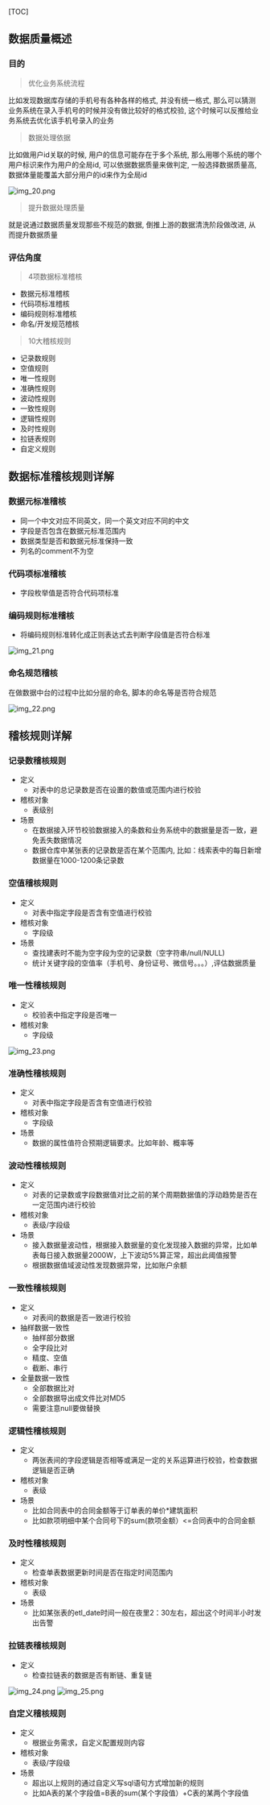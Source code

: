 [TOC]


## 数据质量概述
### 目的

> 优化业务系统流程

比如发现数据库存储的手机号有各种各样的格式, 并没有统一格式, 那么可以猜测业务系统在录入手机号的时候并没有做比较好的格式校验, 这个时候可以反推给业务系统去优化该手机号录入的业务

> 数据处理依据

比如做用户id关联的时候, 用户的信息可能存在于多个系统, 那么用哪个系统的哪个用户标识来作为用户的全局id, 可以依据数据质量来做判定, 一般选择数据质量高, 数据体量能覆盖大部分用户的id来作为全局id

![img_20.png](img_20.png)

> 提升数据处理质量

就是说通过数据质量发现那些不规范的数据, 倒推上游的数据清洗阶段做改进, 从而提升数据质量


### 评估角度

> 4项数据标准稽核

* 数据元标准稽核
* 代码项标准稽核
* 编码规则标准稽核
* 命名/开发规范稽核

> 10大稽核规则

* 记录数规则
* 空值规则
* 唯一性规则
* 准确性规则
* 波动性规则
* 一致性规则
* 逻辑性规则
* 及时性规则
* 拉链表规则
* 自定义规则


## 数据标准稽核规则详解

### 数据元标准稽核

* 同一个中文对应不同英文，同一个英文对应不同的中文
* 字段是否包含在数据元标准范围内
* 数据类型是否和数据元标准保持一致
* 列名的comment不为空

### 代码项标准稽核

* 字段枚举值是否符合代码项标准

### 编码规则标准稽核

* 将编码规则标准转化成正则表达式去判断字段值是否符合标准

![img_21.png](img_21.png)

### 命名规范稽核

在做数据中台的过程中比如分层的命名, 脚本的命名等是否符合规范

![img_22.png](img_22.png)

## 稽核规则详解

### 记录数稽核规则

* 定义
    * 对表中的总记录数是否在设置的数值或范围内进行校验
* 稽核对象
    * 表级别
* 场景
    * 在数据接入环节校验数据接入的条数和业务系统中的数据量是否一致，避免丢失数据情况
    * 数据仓库中某张表的记录数是否在某个范围内, 比如：线索表中的每日新增数据量在1000-1200条记录数
    
### 空值稽核规则

* 定义
    * 对表中指定字段是否含有空值进行校验
* 稽核对象
    * 字段级
* 场景
    * 查找建表时不能为空字段为空的记录数（空字符串/null/NULL)
    * 统计关键字段的空值率（手机号、身份证号、微信号。。。）,评估数据质量
    

### 唯一性稽核规则

* 定义
    * 校验表中指定字段是否唯一
* 稽核对象
    * 字段级
    
![img_23.png](img_23.png)

### 准确性稽核规则

* 定义
    * 对表中指定字段是否含有空值进行校验
* 稽核对象
    * 字段级
* 场景
    * 数据的属性值符合预期逻辑要求。比如年龄、概率等
    
### 波动性稽核规则

* 定义
    * 对表的记录数或字段数据值对比之前的某个周期数据值的浮动趋势是否在一定范围内进行校验
* 稽核对象
    * 表级/字段级
* 场景
    * 接入数据量波动性，根据接入数据量的变化发现接入数据的异常，比如单表每日接入数据量2000W，上下波动5%算正常，超出此阈值报警
    * 根据数据值域波动性发现数据异常，比如账户余额
    
### 一致性稽核规则

* 定义
    * 对表间的数据是否一致进行校验
* 抽样数据一致性
    * 抽样部分数据 
    * 全字段比对 
    * 精度、空值 
    * 截断、串行
* 全量数据一致性
    * 全部数据比对
    * 全部数据导出成文件比对MD5
    * 需要注意null要做替换
    
### 逻辑性稽核规则

* 定义
    * 两张表间的字段逻辑是否相等或满足一定的关系运算进行校验，检查数据逻辑是否正确
* 稽核对象
    * 表级
* 场景
    * 比如合同表中的合同金额等于订单表的单价*建筑面积
    * 比如款项明细中某个合同号下的sum(款项金额）<=合同表中的合同金额
    
### 及时性稽核规则

* 定义
    * 检查单表数据更新时间是否在指定时间范围内
* 稽核对象
    * 表级
* 场景
    * 比如某张表的etl_date时间一般在夜里2：30左右，超出这个时间半小时发出告警
    
### 拉链表稽核规则

* 定义
    * 检查拉链表的数据是否有断链、重复链
    
![img_24.png](img_24.png)
![img_25.png](img_25.png)

### 自定义稽核规则

* 定义
    * 根据业务需求，自定义配置规则内容
* 稽核对象
    * 表级/字段级
* 场景
    * 超出以上规则的通过自定义写sql语句方式增加新的规则
    * 比如A表的某个字段值=B表的sum(某个字段值）+C表的某两个字段值